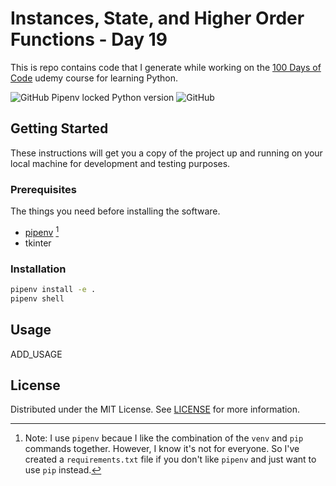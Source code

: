 # Instances, State, and Higher Order Functions - Day 19

This is repo contains code that I generate while working on the [100 Days of Code](https://www.udemy.com/course/100-days-of-code/) udemy course for learning Python.

![GitHub Pipenv locked Python version](https://img.shields.io/github/pipenv/locked/python-version/hashref/python_100_days_19)
![GitHub](https://img.shields.io/github/license/hashref/python_100_days_19)

## Getting Started

These instructions will get you a copy of the project up and running on your local machine for development and testing purposes.

### Prerequisites

The things you need before installing the software.

- [pipenv](https://pipenv.pypa.io/en/latest/index.html) [^1]
- tkinter

[^1]: Note: I use `pipenv` becaue I like the combination of the `venv` and `pip` commands together. However, I know it's not for everyone. So I've created a `requirements.txt` file if you don't like `pipenv` and just want to use `pip` instead.

### Installation

```sh
pipenv install -e .
pipenv shell
```

## Usage

ADD_USAGE

## License

Distributed under the MIT License. See [LICENSE](https://github.com/hashref/python_100_days_19/blob/master/LICENSE) for more information.
